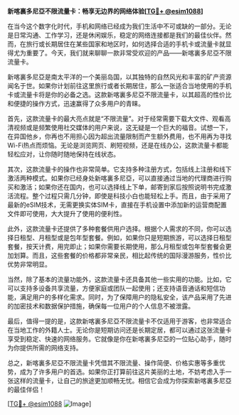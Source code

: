 **新喀裏多尼亞不限流量卡：畅享无边界的网络体验[[TG💪+ @esim1088](https://t.me/s/esim1088)]**

在当今这个数字化时代，手机和网络已经成为我们生活中不可或缺的一部分。无论是日常沟通、工作学习，还是休闲娱乐，稳定的网络连接都是我们的最佳伙伴。然而，在旅行或长期居住在某些国家和地区时，如何选择合适的手机卡或流量卡就显得尤为重要了。今天，我们就来聊聊一款非常受欢迎的产品——新喀裏多尼亞不限流量卡。

新喀裏多尼亞是南太平洋的一个美丽岛国，以其独特的自然风光和丰富的矿产资源闻名于世。如果你计划前往这里旅行或者长期居住，那么一张适合当地使用的手机卡或流量卡将是你的必备之选。这款新喀裏多尼亞不限流量卡，以其超高的性价比和便捷的操作方式，迅速赢得了众多用户的青睐。

首先，这款流量卡的最大亮点就是“不限流量”。对于经常需要下载大文件、观看高清视频或是频繁使用社交媒体的用户来说，这无疑是一个巨大的福音。试想一下，在异国他乡，你再也不用担心因为超出流量限制而产生额外费用，也不用再为寻找Wi-Fi热点而烦恼。无论是浏览网页、刷短视频，还是在线办公，这款流量卡都能轻松应对，让你随时随地保持在线状态。

其次，这款流量卡的操作也非常简单。它支持多种注册方式，包括线上注册和线下激活两种模式。如果你已经身处新喀裏多尼亞，可以直接通过当地的代理商进行购买和激活；如果你还在国内，也可以选择线上下单，邮寄到家后按照说明书完成激活流程。整个过程只需几分钟，即使是科技小白也能轻松上手。而且，由于采用了最新的eSIM技术，无需更换实体SIM卡，直接在手机设置中添加新的运营商配置文件即可使用，大大提升了使用的便利性。

此外，这款流量卡还提供了多种套餐供用户选择。根据个人需求的不同，你可以选择日租型、月租型或是包年型套餐。例如，如果你只是短期旅游，可以选择日租型套餐，按天计费，用完即止；如果你需要长期使用，那么月租型或包年型套餐会更加划算。而且，这些套餐的价格都非常亲民，相比起传统的国际漫游服务，性价比优势非常明显。

当然，除了基本的流量功能外，这款流量卡还具备其他一些实用的功能。比如，它可以支持多设备共享流量，方便家庭或团队一起使用；还支持语音通话和短信功能，满足用户的多样化需求。同时，为了保障用户的隐私安全，该产品采用了先进的加密技术和数据保护措施，确保每一位用户的个人信息不被泄露。

最后，值得一提的是，这款新喀裏多尼亞不限流量卡不仅适用于游客，也非常适合在当地工作的外籍人士。无论你是短期访问还是长期定居，都可以通过这张流量卡享受到稳定、快速的网络服务。它就像是你在新喀裏多尼亞的一位贴心助手，随时为你提供所需的网络支持。

总之，新喀裏多尼亞不限流量卡凭借其不限流量、操作简便、价格实惠等多重优势，成为了许多用户的首选。如果你正打算前往这片美丽的土地，不妨考虑入手一张这样的流量卡，让自己的旅途更加顺畅无忧。相信它会成为你探索新喀裏多尼亞的最佳伴侣！

[[TG💪+ @esim1088](https://t.me/s/esim1088) ![Image](https://i.postimg.cc/4NQfJmqS/Snipaste-2025-05-13-00-14-12.png)]